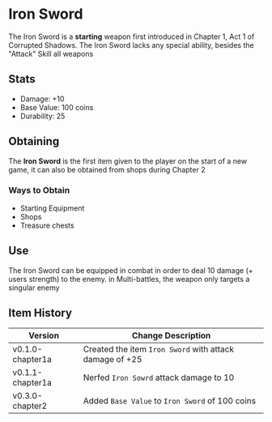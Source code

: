 # Iron Sword 

The Iron Sword is a **starting** weapon first introduced in Chapter 1, Act 1 of Corrupted Shadows. The Iron Sword lacks any special ability, besides the "Attack" Skill all weapons

## Stats 
- Damage: +10
- Base Value: 100 coins
- Durability: 25

## Obtaining
The **Iron Sword** is the first item given to the player on the start of a new game, it can also be obtained from shops during Chapter 2

### Ways to Obtain 
- Starting Equipment
- Shops
- Treasure chests

## Use 
The Iron Sword can be equipped in combat in order to deal 10 damage (+ users strength) to the enemy. in Multi-battles, the weapon only targets a singular enemy

## Item History

| Version       | Change Description                                      |
|------------|---------------------------------------------------------|
| v0.1.0-chapter1a | Created the item `Iron Sword` with attack damage of +25       |
| v0.1.1-chapter1a | Nerfed `Iron Sowrd` attack damage to 10           |
| v0.3.0-chapter2 | Added `Base Value`  to `Iron Sword` of 100 coins      |
